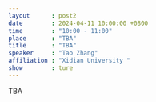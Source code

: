 ```yaml
---
layout      : post2
date        : 2024-04-11 10:00:00 +0800
time        : "10:00 - 11:00"
place       : "TBA"
title       : "TBA"
speaker     : "Tao Zhang"
affiliation : "Xidian University "
show        : ture
---
```


TBA

